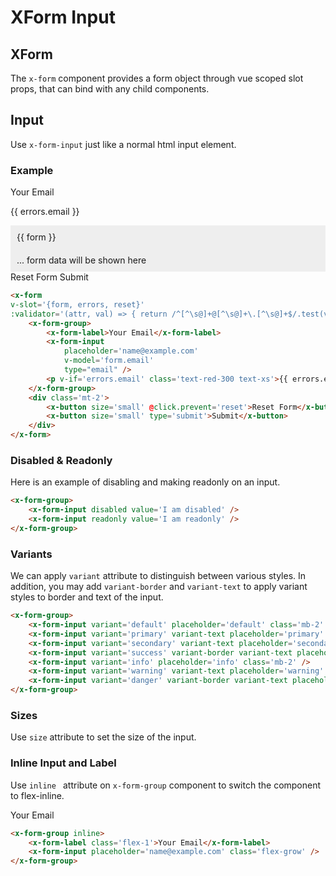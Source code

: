 # XForm Input

## XForm
The ```x-form``` component provides a form object through vue scoped slot props, that can bind with any child components.

## Input

Use ```x-form-input``` just like a normal html input element.

### Example

<x-form v-slot='{form, errors, reset}' :validator='(attr, val) => { return /^[^\s@]+@[^\s@]+\.[^\s@]+$/.test(val) ? true : "Your email as invalid" }'>
<x-form-group>
<x-form-label>Your Email</x-form-label>
<x-form-input placeholder='name@example.com' v-model='form.email' />
<p v-if='errors.email' class='text-red-300 text-xs'>{{ errors.email }}</p>
</x-form-group>

<div v-if='form.email' style='padding: 10px; background: #eee' class='rounded'>{{ form }}</div>
<div v-if='!form.email' style='padding: 10px; background: #eee' class='rounded'>... form data will be shown here</div>
<div class='mt-2'>
<x-button size='small' @click.prevent='reset'>Reset Form</x-button>
<x-button size='small' type='submit'>Submit</x-button>
</div>
</x-form>

```html
<x-form 
v-slot='{form, errors, reset}'
:validator='(attr, val) => { return /^[^\s@]+@[^\s@]+\.[^\s@]+$/.test(val) ? true : "Your email as invalid" }' >
    <x-form-group>
        <x-form-label>Your Email</x-form-label>
        <x-form-input 
            placeholder='name@example.com' 
            v-model='form.email' 
            type="email" />
        <p v-if='errors.email' class='text-red-300 text-xs'>{{ errors.email }}</p>
    </x-form-group>
    <div class='mt-2'>
        <x-button size='small' @click.prevent='reset'>Reset Form</x-button>
        <x-button size='small' type='submit'>Submit</x-button>
    </div>
</x-form>
```
### Disabled & Readonly

Here is an example of disabling and making readonly on an input.
<x-form-group>
<x-form-input disabled value='I am disabled' class='mb-2' />
<x-form-input readonly value='I am readonly' />
</x-form-group>

```html
<x-form-group>
    <x-form-input disabled value='I am disabled' />
    <x-form-input readonly value='I am readonly' />
</x-form-group>
```
### Variants

We can apply ```variant``` attribute to distinguish between various styles.
In addition, you may add ```variant-border``` and ```variant-text``` to apply variant styles to
border and text of the input.

<x-form-group>
<x-form-input variant='default' placeholder='default' class='mb-2' />
<x-form-input variant='primary' variant-text placeholder='primary' value='text primary' class='mb-2' />
<x-form-input variant='secondary' variant-text placeholder='secondary' class='mb-2' />
<x-form-input variant='success' variant-border variant-text placeholder='success' class='mb-2' />
<x-form-input variant='info' placeholder='info' class='mb-2' />
<x-form-input variant='warning' variant-text placeholder='warning' class='mb-2' />
<x-form-input variant='danger' variant-border variant-text placeholder='danger' class='mb-2' />
</x-form-group>

```html
<x-form-group>
    <x-form-input variant='default' placeholder='default' class='mb-2' />
    <x-form-input variant='primary' variant-text placeholder='primary' value='text primary' class='mb-2' />
    <x-form-input variant='secondary' variant-text placeholder='secondary' class='mb-2' />
    <x-form-input variant='success' variant-border variant-text placeholder='success' class='mb-2' />
    <x-form-input variant='info' placeholder='info' class='mb-2' />
    <x-form-input variant='warning' variant-text placeholder='warning' class='mb-2' />
    <x-form-input variant='danger' variant-border variant-text placeholder='danger' class='mb-2' />
</x-form-group>
```

### Sizes

Use ```size``` attribute to set the size of the input.

<x-form-group>
<x-form-input size='small' placeholder='small' class='mb-2' />
<x-form-input size='normal' placeholder='normal' class='mb-2' />
<x-form-input size='large' placeholder='large' class='mb-2' />
<x-form-input size='xlarge' placeholder='xlarge' class='mb-2' />
</x-form-group>


### Inline Input and Label

Use ```inline ``` attribute on ```x-form-group``` component to switch the component to flex-inline.

<x-form-group inline>
<x-form-label class='flex-1'>Your Email</x-form-label>
<x-form-input placeholder='name@example.com' class='flex-grow' />
</x-form-group>

```html
<x-form-group inline>
    <x-form-label class='flex-1'>Your Email</x-form-label>
    <x-form-input placeholder='name@example.com' class='flex-grow' />
</x-form-group>
```